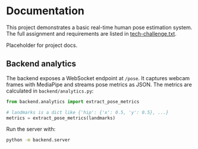 # Documentation

This project demonstrates a basic real-time human pose estimation system. The
full assignment and requirements are listed in
[tech-challenge.txt](tech-challenge.txt).

Placeholder for project docs.

## Backend analytics

The backend exposes a WebSocket endpoint at `/pose`. It captures webcam frames
with MediaPipe and streams pose metrics as JSON. The metrics are calculated in
`backend/analytics.py`:

```python
from backend.analytics import extract_pose_metrics

# landmarks is a dict like {'hip': {'x': 0.5, 'y': 0.5}, ...}
metrics = extract_pose_metrics(landmarks)
```

Run the server with:

```bash
python -m backend.server
```
